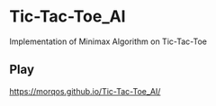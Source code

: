 # Tic-Tac-Toe_AI
Implementation of Minimax Algorithm on Tic-Tac-Toe

## Play
https://morqos.github.io/Tic-Tac-Toe_AI/
